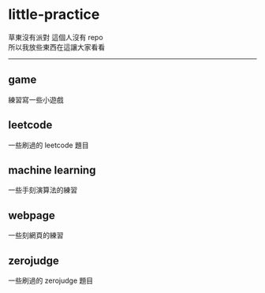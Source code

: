 # little-practice

草東沒有派對 這個人沒有 repo <br>
所以我放些東西在這讓大家看看

---

## game

練習寫一些小遊戲

## leetcode

一些刷過的 leetcode 題目

## machine learning

一些手刻演算法的練習

## webpage

一些刻網頁的練習

## zerojudge

一些刷過的 zerojudge 題目
